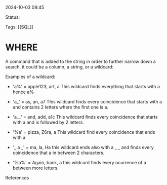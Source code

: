 2024-10-03 09:45

Status:

Tags:
[[SQL]]
# WHERE

A command that is added to the string in order to further narrow down a search, it could be a column, a string, or a wildcard:

Examples of a wildcard:

- 'a%' = apple123, art, a
	This wildcard finds everything that starts with a hence a%

- 'a_' = as, an, a7
	This wildcard finds every coincidence that starts with a and contains 2 letters where the first one is a.
	
- 'a__' = and, add, a1c
	This wildcard finds every coincidence that starts with a and is followed by 2 letters.

- '%a' = pizza, Z6ra, a
	This wildcard find every coincidence that ends with a

- '_ a _' = ma, la, Ha
	this wildcard ends also with a _ _ and finds every coincidence that a in between 2 characters.

- '%a%' = Again, back, a 
	this wildcard finds every ocurrence of a between more letters.



References 